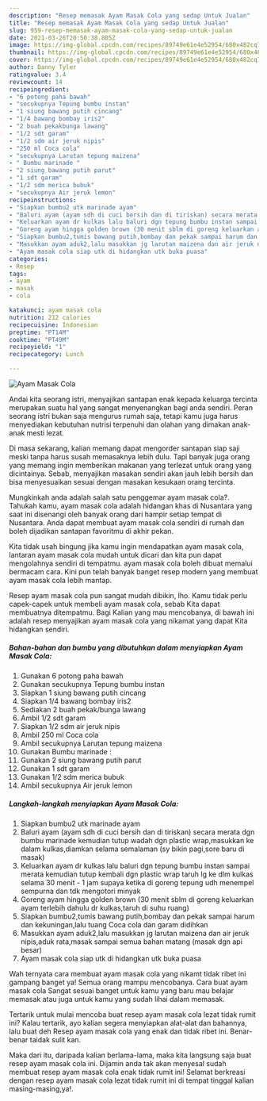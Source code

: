 ```yaml
---
description: "Resep memasak Ayam Masak Cola yang sedap Untuk Jualan"
title: "Resep memasak Ayam Masak Cola yang sedap Untuk Jualan"
slug: 959-resep-memasak-ayam-masak-cola-yang-sedap-untuk-jualan
date: 2021-03-26T20:50:38.805Z
image: https://img-global.cpcdn.com/recipes/89749e61e4e52954/680x482cq70/ayam-masak-cola-foto-resep-utama.jpg
thumbnail: https://img-global.cpcdn.com/recipes/89749e61e4e52954/680x482cq70/ayam-masak-cola-foto-resep-utama.jpg
cover: https://img-global.cpcdn.com/recipes/89749e61e4e52954/680x482cq70/ayam-masak-cola-foto-resep-utama.jpg
author: Danny Tyler
ratingvalue: 3.4
reviewcount: 14
recipeingredient:
- "6 potong paha bawah"
- "secukupnya Tepung bumbu instan"
- "1 siung bawang putih cincang"
- "1/4 bawang bombay iris2"
- "2 buah pekakbunga lawang"
- "1/2 sdt garam"
- "1/2 sdm air jeruk nipis"
- "250 ml Coca cola"
- "secukupnya Larutan tepung maizena"
- " Bumbu marinade "
- "2 siung bawang putih parut"
- "1 sdt garam"
- "1/2 sdm merica bubuk"
- "secukupnya Air jeruk lemon"
recipeinstructions:
- "Siapkan bumbu2 utk marinade ayam"
- "Baluri ayam (ayam sdh di cuci bersih dan di tiriskan) secara merata dgn bumbu marinade kemudian tutup wadah dgn plastic wrap,masukkan ke dalam kulkas,diamkan selama semalaman (sy bikin pagi,sore baru di masak)"
- "Keluarkan ayam dr kulkas lalu baluri dgn tepung bumbu instan sampai merata kemudian tutup kembali dgn plastic wrap taruh lg ke dlm kulkas selama 30 menit - 1 jam supaya ketika di goreng tepung udh menempel sempurna dan tdk mengotori minyak"
- "Goreng ayam hingga golden brown (30 menit sblm di goreng keluarkan ayam terlebih dahulu dr kulkas,taruh di suhu ruang)"
- "Siapkan bumbu2,tumis bawang putih,bombay dan pekak sampai harum dan kekuningan,lalu tuang Coca cola dan garam didihkan"
- "Masukkan ayam aduk2,lalu masukkan jg larutan maizena dan air jeruk nipis,aduk rata,masak sampai semua bahan matang (masak dgn api besar)"
- "Ayam masak cola siap utk di hidangkan utk buka puasa"
categories:
- Resep
tags:
- ayam
- masak
- cola

katakunci: ayam masak cola 
nutrition: 212 calories
recipecuisine: Indonesian
preptime: "PT14M"
cooktime: "PT49M"
recipeyield: "1"
recipecategory: Lunch

---
```



![Ayam Masak Cola](https://img-global.cpcdn.com/recipes/89749e61e4e52954/680x482cq70/ayam-masak-cola-foto-resep-utama.jpg)

Andai kita seorang istri, menyajikan santapan enak kepada keluarga tercinta merupakan suatu hal yang sangat menyenangkan bagi anda sendiri. Peran seorang istri bukan saja mengurus rumah saja, tetapi kamu juga harus menyediakan kebutuhan nutrisi terpenuhi dan olahan yang dimakan anak-anak mesti lezat.

Di masa  sekarang, kalian memang dapat mengorder santapan siap saji meski tanpa harus susah memasaknya lebih dulu. Tapi banyak juga orang yang memang ingin memberikan makanan yang terlezat untuk orang yang dicintainya. Sebab, menyajikan masakan sendiri akan jauh lebih bersih dan bisa menyesuaikan sesuai dengan masakan kesukaan orang tercinta. 



Mungkinkah anda adalah salah satu penggemar ayam masak cola?. Tahukah kamu, ayam masak cola adalah hidangan khas di Nusantara yang saat ini disenangi oleh banyak orang dari hampir setiap tempat di Nusantara. Anda dapat membuat ayam masak cola sendiri di rumah dan boleh dijadikan santapan favoritmu di akhir pekan.

Kita tidak usah bingung jika kamu ingin mendapatkan ayam masak cola, lantaran ayam masak cola mudah untuk dicari dan kita pun dapat mengolahnya sendiri di tempatmu. ayam masak cola boleh dibuat memalui bermacam cara. Kini pun telah banyak banget resep modern yang membuat ayam masak cola lebih mantap.

Resep ayam masak cola pun sangat mudah dibikin, lho. Kamu tidak perlu capek-capek untuk membeli ayam masak cola, sebab Kita dapat membuatnya ditempatmu. Bagi Kalian yang mau mencobanya, di bawah ini adalah resep menyajikan ayam masak cola yang nikamat yang dapat Kita hidangkan sendiri.

<!--inarticleads1-->

##### Bahan-bahan dan bumbu yang dibutuhkan dalam menyiapkan Ayam Masak Cola:

1. Gunakan 6 potong paha bawah
1. Gunakan secukupnya Tepung bumbu instan
1. Siapkan 1 siung bawang putih cincang
1. Siapkan 1/4 bawang bombay iris2
1. Sediakan 2 buah pekak/bunga lawang
1. Ambil 1/2 sdt garam
1. Siapkan 1/2 sdm air jeruk nipis
1. Ambil 250 ml Coca cola
1. Ambil secukupnya Larutan tepung maizena
1. Gunakan  Bumbu marinade :
1. Gunakan 2 siung bawang putih parut
1. Gunakan 1 sdt garam
1. Gunakan 1/2 sdm merica bubuk
1. Ambil secukupnya Air jeruk lemon




<!--inarticleads2-->

##### Langkah-langkah menyiapkan Ayam Masak Cola:

1. Siapkan bumbu2 utk marinade ayam
1. Baluri ayam (ayam sdh di cuci bersih dan di tiriskan) secara merata dgn bumbu marinade kemudian tutup wadah dgn plastic wrap,masukkan ke dalam kulkas,diamkan selama semalaman (sy bikin pagi,sore baru di masak)
1. Keluarkan ayam dr kulkas lalu baluri dgn tepung bumbu instan sampai merata kemudian tutup kembali dgn plastic wrap taruh lg ke dlm kulkas selama 30 menit - 1 jam supaya ketika di goreng tepung udh menempel sempurna dan tdk mengotori minyak
1. Goreng ayam hingga golden brown (30 menit sblm di goreng keluarkan ayam terlebih dahulu dr kulkas,taruh di suhu ruang)
1. Siapkan bumbu2,tumis bawang putih,bombay dan pekak sampai harum dan kekuningan,lalu tuang Coca cola dan garam didihkan
1. Masukkan ayam aduk2,lalu masukkan jg larutan maizena dan air jeruk nipis,aduk rata,masak sampai semua bahan matang (masak dgn api besar)
1. Ayam masak cola siap utk di hidangkan utk buka puasa




Wah ternyata cara membuat ayam masak cola yang nikamt tidak ribet ini gampang banget ya! Semua orang mampu mencobanya. Cara buat ayam masak cola Sangat sesuai banget untuk kamu yang baru mau belajar memasak atau juga untuk kamu yang sudah lihai dalam memasak.

Tertarik untuk mulai mencoba buat resep ayam masak cola lezat tidak rumit ini? Kalau tertarik, ayo kalian segera menyiapkan alat-alat dan bahannya, lalu buat deh Resep ayam masak cola yang enak dan tidak ribet ini. Benar-benar taidak sulit kan. 

Maka dari itu, daripada kalian berlama-lama, maka kita langsung saja buat resep ayam masak cola ini. Dijamin anda tak akan menyesal sudah membuat resep ayam masak cola enak tidak rumit ini! Selamat berkreasi dengan resep ayam masak cola lezat tidak rumit ini di tempat tinggal kalian masing-masing,ya!.

